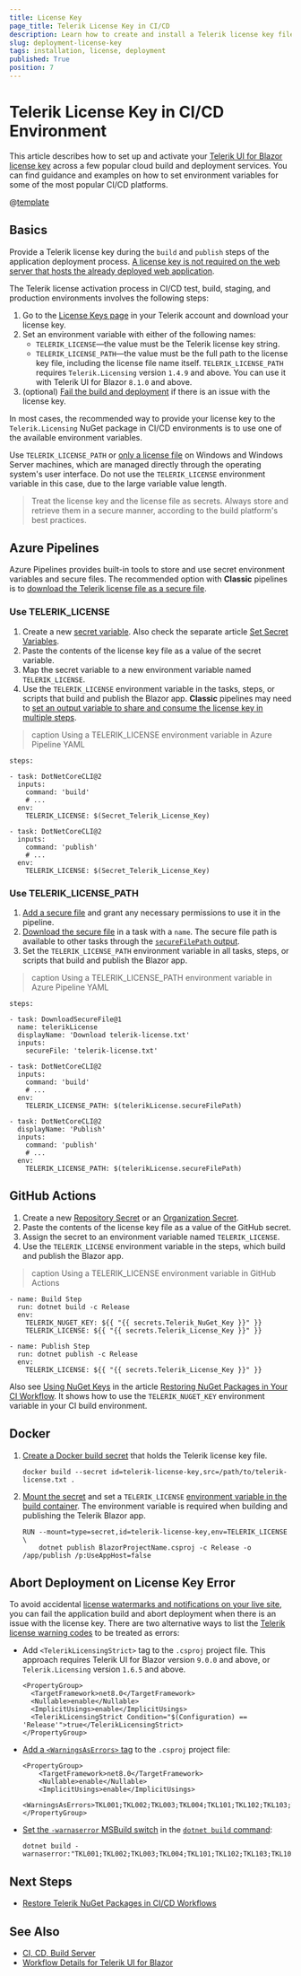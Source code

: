 ```yaml
---
title: License Key
page_title: Telerik License Key in CI/CD
description: Learn how to create and install a Telerik license key file in continuous integration and continuous delivery (CI/CD) workflows and environments.
slug: deployment-license-key
tags: installation, license, deployment
published: True
position: 7
---
```


# Telerik License Key in CI/CD Environment

This article describes how to set up and activate your [Telerik UI for Blazor license key](slug:installation-license-key) across a few popular cloud build and deployment services. You can find guidance and examples on how to set environment variables for some of the most popular CI/CD platforms.

@[template](/_contentTemplates/common/get-started.md#license-key-version)

## Basics

Provide a Telerik license key during the `build` and `publish` steps of the application deployment process. [A license key is not required on the web server that hosts the already deployed web application](slug:installation-license-key#where-do-i-need-to-install-a-license-key).

The Telerik license activation process in CI/CD test, build, staging, and production environments involves the following steps:

1. Go to the [License Keys page](https://www.telerik.com/account/your-licenses/license-keys) in your Telerik account and download your license key.
1. Set an environment variable with either of the following names:
    * `TELERIK_LICENSE`&mdash;the value must be the Telerik license key string.
    * `TELERIK_LICENSE_PATH`&mdash;the value must be the full path to the license key file, including the license file name itself. `TELERIK_LICENSE_PATH` requires `Telerik.Licensing` version `1.4.9` and above. You can use it with Telerik UI for Blazor `8.1.0` and above.
1. (optional) [Fail the build and deployment](#abort-deployment-on-license-key-error) if there is an issue with the license key.

In most cases, the recommended way to provide your license key to the `Telerik.Licensing` NuGet package in CI/CD environments is to use one of the available environment variables.

Use `TELERIK_LICENSE_PATH` or [only a license file](slug:installation-license-key#manual-installation) on Windows and Windows Server machines, which are managed directly through the operating system's user interface. Do not use the `TELERIK_LICENSE` environment variable in this case, due to the large variable value length.

> Treat the license key and the license file as secrets. Always store and retrieve them in a secure manner, according to the build platform's best practices.

## Azure Pipelines

Azure Pipelines provides built-in tools to store and use secret environment variables and secure files. The recommended option with **Classic** pipelines is to [download the Telerik license file as a secure file](#use-telerik_license_path).

### Use TELERIK_LICENSE

1. Create a new [secret variable](https://learn.microsoft.com/en-us/azure/devops/pipelines/process/variables?view=azure-devops&tabs=yaml%2Cbatch#secret-variables). Also check the separate article [Set Secret Variables](https://learn.microsoft.com/en-us/azure/devops/pipelines/process/set-secret-variables).
1. Paste the contents of the license key file as a value of the secret variable.
1. Map the secret variable to a new environment variable named `TELERIK_LICENSE`.
1. Use the `TELERIK_LICENSE` environment variable in the tasks, steps, or scripts that build and publish the Blazor app. **Classic** pipelines may need to [set an output variable to share and consume the license key in multiple steps](https://learn.microsoft.com/en-us/azure/devops/pipelines/process/set-variables-scripts?view=azure-devops&tabs=bash#set-an-output-variable-for-use-in-future-jobs).

>caption Using a TELERIK_LICENSE environment variable in Azure Pipeline YAML

````YAML.skip-repl
steps:

- task: DotNetCoreCLI@2
  inputs:
    command: 'build'
    # ...
  env:
    TELERIK_LICENSE: $(Secret_Telerik_License_Key)

- task: DotNetCoreCLI@2
  inputs:
    command: 'publish'
    # ...
  env:
    TELERIK_LICENSE: $(Secret_Telerik_License_Key)
````

### Use TELERIK_LICENSE_PATH

1. [Add a secure file](https://learn.microsoft.com/en-us/azure/devops/pipelines/library/secure-files) and grant any necessary permissions to use it in the pipeline.
1. [Download the secure file](https://learn.microsoft.com/en-us/azure/devops/pipelines/tasks/reference/download-secure-file-v1?view=azure-pipelines) in a task with a `name`. The secure file path is available to other tasks through the [`secureFilePath` output](https://learn.microsoft.com/en-us/azure/devops/pipelines/tasks/reference/download-secure-file-v1?view=azure-pipelines#output-variables).
1. Set the `TELERIK_LICENSE_PATH` environment variable in all tasks, steps, or scripts that build and publish the Blazor app.

>caption Using a TELERIK_LICENSE_PATH environment variable in Azure Pipeline YAML

````YAML.skip-repl
steps:

- task: DownloadSecureFile@1
  name: telerikLicense
  displayName: 'Download telerik-license.txt'
  inputs:
    secureFile: 'telerik-license.txt'

- task: DotNetCoreCLI@2
  inputs:
    command: 'build'
    # ...
  env:
    TELERIK_LICENSE_PATH: $(telerikLicense.secureFilePath)

- task: DotNetCoreCLI@2
  displayName: 'Publish'
  inputs:
    command: 'publish'
    # ...
  env:
    TELERIK_LICENSE_PATH: $(telerikLicense.secureFilePath)
````

## GitHub Actions

1. Create a new [Repository Secret](https://docs.github.com/en/actions/reference/encrypted-secrets#creating-encrypted-secrets-for-a-repository) or an [Organization Secret](https://docs.github.com/en/actions/reference/encrypted-secrets#creating-encrypted-secrets-for-an-organization).
1. Paste the contents of the license key file as a value of the GitHub secret.
1. Assign the secret to an environment variable named `TELERIK_LICENSE`.
1. Use the `TELERIK_LICENSE` environment variable in the steps, which build and publish the Blazor app.

>caption Using a TELERIK_LICENSE environment variable in GitHub Actions

````YAML.skip-repl
- name: Build Step
  run: dotnet build -c Release
  env:
    TELERIK_NUGET_KEY: ${{ "{{ secrets.Telerik_NuGet_Key }}" }}
    TELERIK_LICENSE: ${{ "{{ secrets.Telerik_License_Key }}" }}

- name: Publish Step
  run: dotnet publish -c Release
  env:
    TELERIK_LICENSE: ${{ "{{ secrets.Telerik_License_Key }}" }}
````

Also see [Using NuGet Keys](slug:deployment-nuget#using-nuget-keys) in the article [Restoring NuGet Packages in Your CI Workflow](slug:deployment-nuget). It shows how to use the `TELERIK_NUGET_KEY` environment variable in your CI build environment.

## Docker

1. [Create a Docker build secret](https://docs.docker.com/build/building/secrets/#using-build-secrets) that holds the Telerik license key file.
    ````SH.skip-repl
    docker build --secret id=telerik-license-key,src=/path/to/telerik-license.txt .
    ````
1. [Mount the secret](https://docs.docker.com/build/building/secrets/#secret-mounts) and set a `TELERIK_LICENSE` [environment variable in the build container](https://docs.docker.com/build/building/secrets/#target). The environment variable is required when building and publishing the Telerik Blazor app.
    ````SH.skip-repl
    RUN --mount=type=secret,id=telerik-license-key,env=TELERIK_LICENSE \
        dotnet publish BlazorProjectName.csproj -c Release -o /app/publish /p:UseAppHost=false
    ````

## Abort Deployment on License Key Error

To avoid accidental [license watermarks and notifications on your live site](slug:installation-license-key#will-telerik-ui-for-blazor-work-with-an-expired-license-key), you can fail the application build and abort deployment when there is an issue with the license key. There are two alternative ways to list the [Telerik license warning codes](slug:troubleshooting-license-key-errors#error-messages) to be treated as errors:

* Add `<TelerikLicensingStrict>` tag to the `.csproj` project file. This approach requires Telerik UI for Blazor version `9.0.0` and above, or `Telerik.Licensing` version `1.6.5` and above.
  ````XML.skip-repl
  <PropertyGroup>
    <TargetFramework>net8.0</TargetFramework>
    <Nullable>enable</Nullable>
    <ImplicitUsings>enable</ImplicitUsings>
    <TelerikLicensingStrict Condition="$(Configuration) == 'Release'">true</TelerikLicensingStrict>
  </PropertyGroup>
  ````

* [Add a `<WarningsAsErrors>` tag](https://learn.microsoft.com/en-us/dotnet/csharp/language-reference/compiler-options/errors-warnings#warningsaserrors-and-warningsnotaserrors) to the `.csproj` project file:
    ````XML.skip-repl
    <PropertyGroup>
        <TargetFramework>net8.0</TargetFramework>
        <Nullable>enable</Nullable>
        <ImplicitUsings>enable</ImplicitUsings>
        <WarningsAsErrors>TKL001;TKL002;TKL003;TKL004;TKL101;TKL102;TKL103;TKL104;TKL105</WarningsAsErrors>
    </PropertyGroup>
    ````

* [Set the `-warnaserror` MSBuild switch](https://learn.microsoft.com/en-us/visualstudio/msbuild/msbuild-command-line-reference?view=vs-2022#switches) in the [`dotnet build` command](https://learn.microsoft.com/en-us/dotnet/core/tools/dotnet-build#msbuild):
    ````SH.skip-repl
    dotnet build -warnaserror:"TKL001;TKL002;TKL003;TKL004;TKL101;TKL102;TKL103;TKL104;TKL105"
    ````

## Next Steps

* [Restore Telerik NuGet Packages in CI/CD Workflows](slug:deployment-nuget)

## See Also

* [CI, CD, Build Server](slug:deployment-ci-cd-build-pc)
* [Workflow Details for Telerik UI for Blazor](slug:getting-started/what-you-need)

